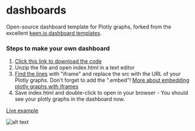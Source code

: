 # dashboards
Open-source dashboard template for Plotly graphs, forked from the excellent [keen.io dashboard templates](http://keen.github.io/dashboards/layouts/).

### Steps to make your own dashboard

1. [Click this link to download the code](https://github.com/plotly/dashboards/raw/master/Plotly%20Sample%20Dashboard.zip)
2. Unzip the file and open index.html in a text editor
3. [Find the lines](https://github.com/plotly/dashboards/blob/master/index.html#L67) with "iframe" and replace the src with the URL of your Plotly graphs. Don't forget to add the ".embed"! [More about embedding plotly graphs with iframes](http://help.plot.ly/embed-graphs-in-websites/)
4. Save index.html and double-click to open in your browser - You should see your plotly graphs in the dashboard now.

[Live example](https://plot.ly/python/dashboard/)

![alt text](http://i.imgur.com/51BoA90.gif "Python powered dashbaord")


